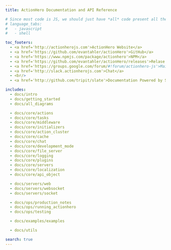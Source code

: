 ```yaml
---
title: ActionHero Documentation and API Reference 

# Since most code is JS, we should just have *all* code present all the time
# language_tabs:
#   - javascript
#   - shell

toc_footers:
  - <a href='http://actionherojs.com'>ActionHero Website</a>
  - <a href='https://github.com/evantahler/actionHero'>GitHub</a>
  - <a href='https://www.npmjs.com/package/actionhero'>NPM</a>
  - <a href='https://github.com/evantahler/actionHero/releases'>Relase History</a>
  - <a href='https://groups.google.com/forum/#!forum/actionhero-js'>Mailing List</a>
  - <a href='http://slack.actionherojs.com'>Chat</a>
  - <br/>
  - <a href='http://github.com/tripit/slate'>Documentation Powered by Slate</a>

includes:
  - docs/intro
  - docs/getting_started
  - docs/all_diagrams

  - docs/core/actions
  - docs/core/tasks
  - docs/core/middleware
  - docs/core/initializers
  - docs/core/action_cluster
  - docs/core/cache
  - docs/core/chat
  - docs/core/development_mode
  - docs/core/file_server
  - docs/core/logging
  - docs/core/plugins
  - docs/core/servers
  - docs/core/localization
  - docs/core/api_object

  - docs/servers/web
  - docs/servers/websocket
  - docs/servers/socket

  - docs/ops/production_notes
  - docs/ops/running_actionhero
  - docs/ops/testing

  - docs/examples/examples

  - docs/utils

search: true
---
```

